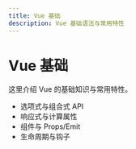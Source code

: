 ```yaml
---
title: Vue 基础
description: Vue 基础语法与常用特性
---
```


# Vue 基础

这里介绍 Vue 的基础知识与常用特性。

- 选项式与组合式 API
- 响应式与计算属性
- 组件与 Props/Emit
- 生命周期与钩子
